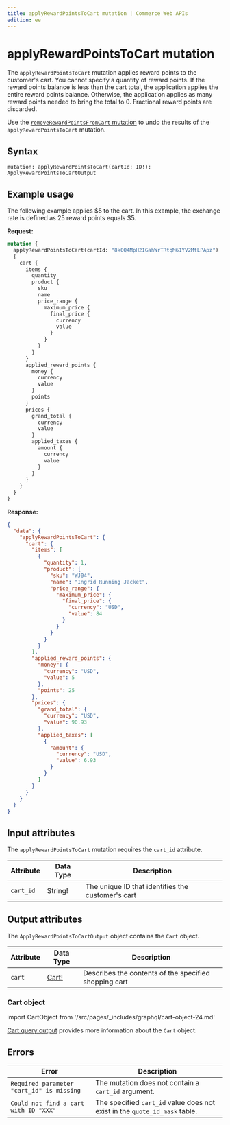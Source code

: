 ```yaml
---
title: applyRewardPointsToCart mutation | Commerce Web APIs
edition: ee
---
```


# applyRewardPointsToCart mutation

The `applyRewardPointsToCart` mutation applies reward points to the customer's cart. You cannot specify a quantity of reward points. If the reward points balance is less than the cart total, the application applies the entire reward points balance. Otherwise, the application applies as many reward points needed to bring the total to 0. Fractional reward points are discarded.

Use the [`removeRewardPointsFromCart` mutation](remove-reward-points.md) to undo the results of the `applyRewardPointsToCart` mutation.

## Syntax

`mutation: applyRewardPointsToCart(cartId: ID!): ApplyRewardPointsToCartOutput`

## Example usage

The following example applies $5 to the cart. In this example, the exchange rate is defined as 25 reward points equals $5.

**Request:**

```graphql
mutation {
  applyRewardPointsToCart(cartId: "8k0Q4MpH2IGahWrTRtqM61YV2MtLPApz")
  {
    cart {
      items {
        quantity
        product {
          sku
          name
          price_range {
            maximum_price {
              final_price {
                currency
                value
              }
            }
          }
        }
      }
      applied_reward_points {
        money {
          currency
          value
        }
        points
      }
      prices {
        grand_total {
          currency
          value
        }
        applied_taxes {
          amount {
            currency
            value
          }
        }
      }
    }
  }
}
```

**Response:**

```json
{
  "data": {
    "applyRewardPointsToCart": {
      "cart": {
        "items": [
          {
            "quantity": 1,
            "product": {
              "sku": "WJ04",
              "name": "Ingrid Running Jacket",
              "price_range": {
                "maximum_price": {
                  "final_price": {
                    "currency": "USD",
                    "value": 84
                  }
                }
              }
            }
          }
        ],
        "applied_reward_points": {
          "money": {
            "currency": "USD",
            "value": 5
          },
          "points": 25
        },
        "prices": {
          "grand_total": {
            "currency": "USD",
            "value": 90.93
          },
          "applied_taxes": [
            {
              "amount": {
                "currency": "USD",
                "value": 6.93
              }
            }
          ]
        }
      }
    }
  }
}
```

## Input attributes

The `applyRewardPointsToCart` mutation requires the `cart_id` attribute.

Attribute | Data Type | Description
--- | --- | ---
`cart_id` | String! | The unique ID that identifies the customer's cart

## Output attributes

The `ApplyRewardPointsToCartOutput` object contains the `Cart` object.

Attribute |  Data Type | Description
--- | --- | ---
`cart` |[Cart!](#cart-object) | Describes the contents of the specified shopping cart

### Cart object

 import CartObject from '/src/pages/_includes/graphql/cart-object-24.md'

<CartObject />

[Cart query output](../../cart/queries/cart.md#output-attributes) provides more information about the `Cart` object.

## Errors

Error | Description
--- | ---
`Required parameter "cart_id" is missing` | The mutation does not contain a `cart_id` argument.
`Could not find a cart with ID "XXX"` | The specified `cart_id` value does not exist in the `quote_id_mask` table.
